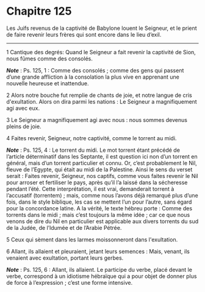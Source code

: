 # Chapitre 125

Les Juifs revenus de la captivité de Babylone louent le Seigneur, et le prient de faire revenir leurs frères qui sont encore dans le lieu d’exil.

***

1 Cantique des degrés: Quand le Seigneur a fait revenir la captivité de Sion, nous fûmes comme des consolés.

***Note*** :  Ps. 125, 1 : Comme des consolés ; comme des gens qui passent d’une grande affliction à la consolation la plus vive en apprenant une nouvelle heureuse et inattendue.


2 Alors notre bouche fut remplie de chants de joie, et notre langue de cris d'exultation. Alors on dira parmi les nations : Le Seigneur a magnifiquement agi avec eux.


3 Le Seigneur a magnifiquement agi avec nous : nous sommes devenus pleins de joie.


4 Faites revenir, Seigneur, notre captivité, comme le torrent au midi.

***Note*** :  Ps. 125, 4 : Le torrent du midi. Le mot torrent étant précédé de l’article déterminatif dans les Septante, il est question ici non d’un torrent en général, mais d’un torrent particulier et connu. Or, c’est probablement le Nil, fleuve de l’Egypte, qui était au midi de la Palestine. Ainsi le sens du verset serait : Faites revenir, Seigneur, nos captifs, comme vous faites revenir le Nil pour arroser et fertiliser le pays, après qu’il l’a laissé dans la sécheresse pendant l’été. Cette interprétation, il est vrai, demanderait torrent à l’accusatif (torrentem) ; mais, comme nous l’avons déjà remarqué plus d’une fois, dans le style biblique, les cas se mettent l’un pour l’autre, sans égard pour la concordance latine. A la vérité, le texte hébreu porte : Comme des torrents dans le midi ; mais c’est toujours la même idée ; car ce que nous venons de dire du Nil en particulier est applicable aux divers torrents du sud de la Judée, de l’Idumée et de l’Arabie Pétrée.

5 Ceux qui sèment dans les larmes moissonneront dans l'exultation.


6 Allant, ils allaient et pleuraient, jetant leurs semences : Mais, venant, ils venaient avec exultation, portant leurs gerbes.

***Note*** :  Ps. 125, 6 : Allant, ils allaient. Le participe du verbe, placé devant le verbe, correspond à un idiotisme hébraïque qui a pour objet de donner plus de force à l’expression ; c’est une forme intensive.

